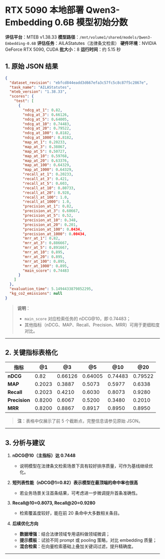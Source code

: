 # RTX 5090 本地部署 Qwen3-Embedding 0.6B 模型初始分数

**评估平台**：MTEB v1.38.33
**模型路径**：`/mnt/volume1/shared/models/Qwen3-Embedding-0.6B`
**评估任务**：AILAStatutes（法律条文检索）
**硬件环境**：NVIDIA GeForce RTX 5090, CUDA
**批大小**：8
**运行时间**：约 5.15 秒

## 1. 原始 JSON 结果

```json
{
  "dataset_revision": "ebfcd844eadd3d667efa3c57fc5c8c87f5c2867e",
  "task_name": "AILAStatutes",
  "mteb_version": "1.38.33",
  "scores": {
    "test": [
      {
        "ndcg_at_1": 0.82,
        "ndcg_at_3": 0.66126,
        "ndcg_at_5": 0.64005,
        "ndcg_at_10": 0.74483,
        "ndcg_at_20": 0.79522,
        "ndcg_at_100": 0.8182,
        "ndcg_at_1000": 0.8182,
        "map_at_1": 0.20233,
        "map_at_3": 0.38867,
        "map_at_5": 0.50727,
        "map_at_10": 0.59768,
        "map_at_20": 0.63376,
        "map_at_100": 0.64329,
        "map_at_1000": 0.64329,
        "recall_at_1": 0.20233,
        "recall_at_3": 0.421,
        "recall_at_5": 0.603,
        "recall_at_10": 0.80733,
        "recall_at_20": 0.928,
        "recall_at_100": 1.0,
        "recall_at_1000": 1.0,
        "precision_at_1": 0.82,
        "precision_at_3": 0.60667,
        "precision_at_5": 0.52,
        "precision_at_10": 0.348,
        "precision_at_20": 0.201,
        "precision_at_100": 0.0434,
        "precision_at_1000": 0.00434,
        "mrr_at_1": 0.82,
        "mrr_at_3": 0.886667,
        "mrr_at_5": 0.891667,
        "mrr_at_10": 0.895,
        "mrr_at_20": 0.895,
        "mrr_at_100": 0.895,
        "mrr_at_1000": 0.895,
        "main_score": 0.74483
      }
    ]
  },
  "evaluation_time": 5.1494433879852295,
  "kg_co2_emissions": null
}
```

> **说明**：
>
> - `main_score` 对应检索任务的 nDCG\@10，即 0.74483；
> - 其他指标（nDCG、MAP、Recall、Precision、MRR）可用于更细粒度对比。

---

## 2. 关键指标表格化

| 指标          | @1     | @3      | @5      | @10     | @20     |
| ------------- | ------ | ------- | ------- | ------- | ------- |
| **nDCG**      | 0.82   | 0.66126 | 0.64005 | 0.74483 | 0.79522 |
| **MAP**       | 0.2023 | 0.3887  | 0.5073  | 0.5977  | 0.6338  |
| **Recall**    | 0.2023 | 0.4210  | 0.6030  | 0.8073  | 0.9280  |
| **Precision** | 0.8200 | 0.6067  | 0.5200  | 0.3480  | 0.2010  |
| **MRR**       | 0.8200 | 0.8867  | 0.8917  | 0.8950  | 0.8950  |

> **注**：表格中仅展示了前 5 个截断点，完整信息请参见原始 JSON。

---

## 3. 分析与建议

1. **nDCG\@10（主指标）达 0.7448**

   - 说明模型在法律条文检索场景下具有较好排序质量，可作为基线继续优化。

2. **短列表性能（nDCG\@1=0.82）表示模型在最顶端的命中率也很高**

   - 若业务场景关注首条结果，可考虑进一步微调提升首条准确性。

3. **Recall\@10=0.8073, Recall\@20=0.9280**

   - 检索覆盖度较好，能在前 20 条命中大多数相关条目。

4. **后续优化方向**

   - **数据增强**：结合法律领域专用语料做领域微调；
   - **提示模板**：试验不同 prompt 或 pooling 策略，对比 embedding 质量；
   - **混合检索**：在向量检索基础上叠加关键词过滤，提升精确度。

---
